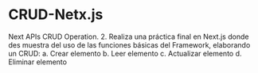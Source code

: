 # CRUD-Netx.js
Next APIs CRUD Operation.   2. Realiza una práctica final en Next.js donde des muestra del uso de las funciones básicas del Framework, elaborando un CRUD:  a. Crear elemento  b. Leer elemento  c. Actualizar elemento  d. Eliminar elemento
